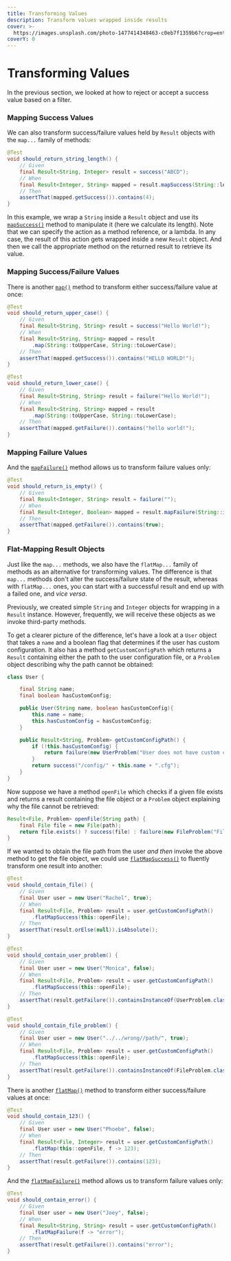 ```yaml
---
title: Transforming Values
description: Transform values wrapped inside results
cover: >-
  https://images.unsplash.com/photo-1477414348463-c0eb7f1359b6?crop=entropy&cs=srgb&fm=jpg&ixid=M3wxOTcwMjR8MHwxfHNlYXJjaHwzfHx0cmFuc2Zvcm1hdGlvbnxlbnwwfHx8fDE2ODQ5MzM2ODV8MA&ixlib=rb-4.0.3&q=85
coverY: 0
---
```


# Transforming Values

In the previous section, we looked at how to reject or accept a success value based on a filter.

### Mapping Success Values

We can also transform success/failure values held by `Result` objects with the `map...` family of methods:

```java
@Test
void should_return_string_length() {
    // Given
    final Result<String, Integer> result = success("ABCD");
    // When
    final Result<Integer, String> mapped = result.mapSuccess(String::length);
    // Then
    assertThat(mapped.getSuccess()).contains(4);
}
```

In this example, we wrap a `String` inside a `Result` object and use its [`mapSuccess()`](https://dev.leakyabstractions.com/result/javadoc/1.0.0.0/com/leakyabstractions/result/Result.html#mapSuccess-java.util.function.Function-) method to manipulate it (here we calculate its length). Note that we can specify the action as a method reference, or a lambda. In any case, the result of this action gets wrapped inside a new `Result` object. And then we call the appropriate method on the returned result to retrieve its value.

### Mapping Success/Failure Values

There is another [`map()`](https://dev.leakyabstractions.com/result/javadoc/1.0.0.0/com/leakyabstractions/result/Result.html#map-java.util.function.Function,java.util.function.Function-) method to transform either success/failure value at once:

```java
@Test
void should_return_upper_case() {
    // Given
    final Result<String, String> result = success("Hello World!");
    // When
    final Result<String, String> mapped = result
        .map(String::toUpperCase, String::toLowerCase);
    // Then
    assertThat(mapped.getSuccess()).contains("HELLO WORLD!");
}

@Test
void should_return_lower_case() {
    // Given
    final Result<String, String> result = failure("Hello World!");
    // When
    final Result<String, String> mapped = result
        .map(String::toUpperCase, String::toLowerCase);
    // Then
    assertThat(mapped.getFailure()).contains("hello world!");
}
```

### Mapping Failure Values

And the [`mapFailure()`](https://dev.leakyabstractions.com/result/javadoc/1.0.0.0/com/leakyabstractions/result/Result.html#mapFailure-java.util.function.Function-) method allows us to transform failure values only:

```java
@Test
void should_return_is_empty() {
    // Given
    final Result<Integer, String> result = failure("");
    // When
    final Result<Integer, Boolean> mapped = result.mapFailure(String::isEmpty);
    // Then
    assertThat(mapped.getFailure()).contains(true);
}
```

### Flat-Mapping Result Objects

Just like the `map...` methods, we also have the `flatMap...` family of methods as an alternative for transforming values. The difference is that `map...` methods don't alter the success/failure state of the result, whereas with `flatMap...` ones, you can start with a successful result and end up with a failed one, and _vice versa_.

Previously, we created simple `String` and `Integer` objects for wrapping in a `Result` instance. However, frequently, we will receive these objects as we invoke third-party methods.

To get a clearer picture of the difference, let's have a look at a `User` object that takes a `name` and a boolean flag that determines if the user has custom configuration. It also has a method `getCustomConfigPath` which returns a `Result` containing either the path to the user configuration file, or a `Problem` object describing why the path cannot be obtained:

```java
class User {

    final String name;
    final boolean hasCustomConfig;

    public User(String name, boolean hasCustomConfig){
        this.name = name;
        this.hasCustomConfig = hasCustomConfig;
    }

    public Result<String, Problem> getCustomConfigPath() {
        if (!this.hasCustomConfig) {
            return failure(new UserProblem("User does not have custom configuration"));
        }
        return success("/config/" + this.name + ".cfg");
    }
}
```

Now suppose we have a method `openFile` which checks if a given file exists and returns a result containing the file object or a `Problem` object explaining why the file cannot be retrieved:

```java
Result<File, Problem> openFile(String path) {
    final File file = new File(path);
    return file.exists() ? success(file) : failure(new FileProblem("File does not exist"));
}
```

If we wanted to obtain the file path from the user _and then_ invoke the above method to get the file object, we could use [`flatMapSuccess()`](https://dev.leakyabstractions.com/result/javadoc/1.0.0.0/com/leakyabstractions/result/Result.html#flatMapSuccess-java.util.function.Function-) to fluently transform one result into another:

```java
@Test
void should_contain_file() {
    // Given
    final User user = new User("Rachel", true);
    // When
    final Result<File, Problem> result = user.getCustomConfigPath()
        .flatMapSuccess(this::openFile);
    // Then
    assertThat(result.orElse(null)).isAbsolute();
}

@Test
void should_contain_user_problem() {
    // Given
    final User user = new User("Monica", false);
    // When
    final Result<File, Problem> result = user.getCustomConfigPath()
        .flatMapSuccess(this::openFile);
    // Then
    assertThat(result.getFailure()).containsInstanceOf(UserProblem.class);
}

@Test
void should_contain_file_problem() {
    // Given
    final User user = new User("../../wrong//path/", true);
    // When
    final Result<File, Problem> result = user.getCustomConfigPath()
        .flatMapSuccess(this::openFile);
    // Then
    assertThat(result.getFailure()).containsInstanceOf(FileProblem.class);
}
```

There is another [`flatMap()`](https://dev.leakyabstractions.com/result/javadoc/1.0.0.0/com/leakyabstractions/result/Result.html#flatMap-java.util.function.Function,java.util.function.Function-) method to transform either success/failure values at once:

```java
@Test
void should_contain_123() {
    // Given
    final User user = new User("Phoebe", false);
    // When
    final Result<File, Integer> result = user.getCustomConfigPath()
        .flatMap(this::openFile, f -> 123);
    // Then
    assertThat(result.getFailure()).contains(123);
}
```

And the [`flatMapFailure()`](https://dev.leakyabstractions.com/result/javadoc/1.0.0.0/com/leakyabstractions/result/Result.html#flatMapFailure-java.util.function.Function-) method allows us to transform failure values only:

```java
@Test
void should_contain_error() {
    // Given
    final User user = new User("Joey", false);
    // When
    final Result<String, String> result = user.getCustomConfigPath()
        .flatMapFailure(f -> "error");
    // Then
    assertThat(result.getFailure()).contains("error");
}
```
